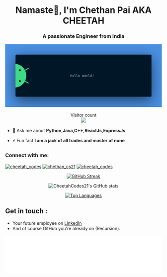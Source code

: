 <h1 align="center">Namaste🙏, I'm Chethan Pai AKA CHEETAH</h1>
<h3 align="center">A passionate Engineer from India</h3>

<p align="center">
  <img src="https://github.com/CheetahCodes21/CheetahCodes21/blob/main/banner.png" alt="Namaste">
</p>

<p align="center">
  Visitor count<br>
  <a href="https://profile-counter.glitch.me/cheetahcodes21/reset">
    <img src="https://profile-counter.glitch.me/CheetahCodes21/count.svg" />
  </a>
</p>



<!--- <p align="left"> <img src="https://komarev.com/ghpvc/?username=cheetahcodes21&label=Profile%20views&color=0e75b6&style=flat" alt="cheetahcodes21" /> </p> --->
<!--<p align="left"> <img src="https://komarev.com/ghpvc/?username=cheetahcodes21&label=Profile%20views&color=0e75b6&style=flat" alt="cheetahcodes21" /> </p> -->

- 💬 Ask me about **Python,Java,C++,ReactJs,ExpressJs**

- ⚡ Fun fact **I am a jack of all trades and master of none**

<h3 align="left">Connect with me:</h3>
<p align="left">
<a href="https://www.codechef.com/users/cheetah_codes" target="blank"><img align="center" src="https://cdn.codechef.com/images/cc-logo.svg" alt="cheetah_codes" height="30" width="40" /></a>
<a href="https://www.hackerrank.com/chethan_cs21" target="blank"><img align="center" src="https://raw.githubusercontent.com/rahuldkjain/github-profile-readme-generator/master/src/images/icons/Social/hackerrank.svg" alt="chethan_cs21" height="30" width="40" /></a>
<a href="https://auth.geeksforgeeks.org/user/cheetah_codes" target="blank"><img align="center" src="https://media.geeksforgeeks.org/gfg-gg-logo.svg" alt="cheetah_codes" height="30" width="40" /></a>
</p>


<!--<h3 align="left">Languages and Tools:</h3>--!>
<!-- <p align="left"> <a href="https://angular.io" target="_blank" rel="noreferrer"> <img src="https://angular.io/assets/images/logos/angular/angular.svg" alt="angular" width="40" height="40"/> </a> <a href="https://www.arduino.cc/" target="_blank" rel="noreferrer"> <img src="https://cdn.worldvectorlogo.com/logos/arduino-1.svg" alt="arduino" width="40" height="40"/> </a> <a href="https://getbootstrap.com" target="_blank" rel="noreferrer"> <img src="https://raw.githubusercontent.com/devicons/devicon/master/icons/bootstrap/bootstrap-plain-wordmark.svg" alt="bootstrap" width="40" height="40"/> </a> <a href="https://www.cprogramming.com/" target="_blank" rel="noreferrer"> <img src="https://raw.githubusercontent.com/devicons/devicon/master/icons/c/c-original.svg" alt="c" width="40" height="40"/> </a> <a href="https://www.w3schools.com/css/" target="_blank" rel="noreferrer"> <img src="https://raw.githubusercontent.com/devicons/devicon/master/icons/css3/css3-original-wordmark.svg" alt="css3" width="40" height="40"/> </a> <a href="https://expressjs.com" target="_blank" rel="noreferrer"> <img src="https://raw.githubusercontent.com/devicons/devicon/master/icons/express/express-original-wordmark.svg" alt="express" width="40" height="40"/> </a> <a href="https://www.figma.com/" target="_blank" rel="noreferrer"> <img src="https://www.vectorlogo.zone/logos/figma/figma-icon.svg" alt="figma" width="40" height="40"/> </a> <a href="https://git-scm.com/" target="_blank" rel="noreferrer"> <img src="https://www.vectorlogo.zone/logos/git-scm/git-scm-icon.svg" alt="git" width="40" height="40"/> </a> <a href="https://www.w3.org/html/" target="_blank" rel="noreferrer"> <img src="https://raw.githubusercontent.com/devicons/devicon/master/icons/html5/html5-original-wordmark.svg" alt="html5" width="40" height="40"/> </a> <a href="https://www.java.com" target="_blank" rel="noreferrer"> <img src="https://raw.githubusercontent.com/devicons/devicon/master/icons/java/java-original.svg" alt="java" width="40" height="40"/> </a> <a href="https://developer.mozilla.org/en-US/docs/Web/JavaScript" target="_blank" rel="noreferrer"> <img src="https://raw.githubusercontent.com/devicons/devicon/master/icons/javascript/javascript-original.svg" alt="javascript" width="40" height="40"/> </a> <a href="https://kotlinlang.org" target="_blank" rel="noreferrer"> <img src="https://www.vectorlogo.zone/logos/kotlinlang/kotlinlang-icon.svg" alt="kotlin" width="40" height="40"/> </a> <a href="https://www.linux.org/" target="_blank" rel="noreferrer"> <img src="https://raw.githubusercontent.com/devicons/devicon/master/icons/linux/linux-original.svg" alt="linux" width="40" height="40"/> </a> <a href="https://www.mongodb.com/" target="_blank" rel="noreferrer"> <img src="https://raw.githubusercontent.com/devicons/devicon/master/icons/mongodb/mongodb-original-wordmark.svg" alt="mongodb" width="40" height="40"/> </a> <a href="https://nodejs.org" target="_blank" rel="noreferrer"> <img src="https://raw.githubusercontent.com/devicons/devicon/master/icons/nodejs/nodejs-original-wordmark.svg" alt="nodejs" width="40" height="40"/> </a> <a href="https://www.python.org" target="_blank" rel="noreferrer"> <img src="https://raw.githubusercontent.com/devicons/devicon/master/icons/python/python-original.svg" alt="python" width="40" height="40"/> </a> <a href="https://pytorch.org/" target="_blank" rel="noreferrer"> <img src="https://www.vectorlogo.zone/logos/pytorch/pytorch-icon.svg" alt="pytorch" width="40" height="40"/> </a> <a href="https://reactjs.org/" target="_blank" rel="noreferrer"> <img src="https://raw.githubusercontent.com/devicons/devicon/master/icons/react/react-original-wordmark.svg" alt="react" width="40" height="40"/> </a> <a href="https://spring.io/" target="_blank" rel="noreferrer"> <img src="https://www.vectorlogo.zone/logos/springio/springio-icon.svg" alt="spring" width="40" height="40"/> </a> <a href="https://developer.apple.com/swift/" target="_blank" rel="noreferrer"> <img src="https://raw.githubusercontent.com/devicons/devicon/master/icons/swift/swift-original.svg" alt="swift" width="40" height="40"/> </a> <a href="https://www.tensorflow.org" target="_blank" rel="noreferrer"> <img src="https://www.vectorlogo.zone/logos/tensorflow/tensorflow-icon.svg" alt="tensorflow" width="40" height="40"/> </a> </p> -->

<!--<p><img align="left" src="https://github-readme-stats.vercel.app/api/top-langs?username=cheetahcodes21&show_icons=true&locale=en&layout=compact" alt="cheetahcodes21" /></p>

<p>&nbsp;<img align="center" src="https://github-readme-stats.vercel.app/api?username=cheetahcodes21&show_icons=true&locale=en" alt="cheetahcodes21" /></p>-->

<!--<p align="center">
  <img src="https://github-readme-streak-stats.herokuapp.com?user=timcreative&theme=vue-dark&hide_border=true&date_format=M%20j%5B%2C%20Y%5D" alt="My GitHub Streak Stats">
</p>-->

<p align="center">
  <a href="https://streak-stats.demolab.com/?user=CheetahCodes21">
    <img src="https://streak-stats.demolab.com/?user=CheetahCodes21" alt="GitHub Streak" />
  </a>
</p>

<p align="center">
  <img src="https://github-readme-stats.vercel.app/api?username=CheetahCodes21&show_icons=true" alt="CheetahCodes21's GitHub stats" />
</p>

<p align="center">
  <a href="https://github.com/CheetahCodes21">
    <img src="https://github-readme-stats.vercel.app/api/top-langs/?username=CheetahCodes21&hide_progress=true" alt="Top Languages" />
  </a>
</p>

## Get in touch :
- Your future employee on [LinkedIn](linkedin.com/in/champaion-21-mcpai)
- And of course GitHub you're already on (Recursion).

<img height="120" alt="Thanks for visiting me" width="100%" src="https://github.com/CheetahCodes21/CheetahCodes21/blob/main/marquee.svg" />
<br />
